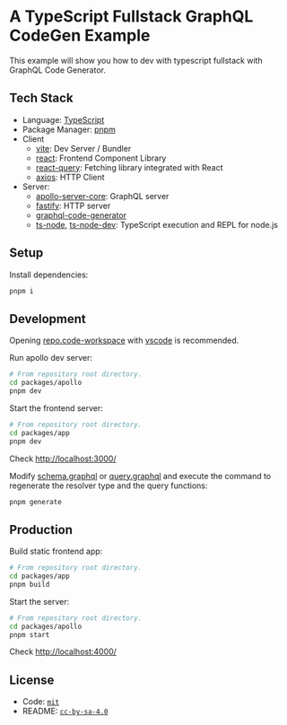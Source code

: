 # A TypeScript Fullstack GraphQL CodeGen Example

This example will show you how to dev with typescript fullstack with GraphQL Code Generator.

## Tech Stack

- Language: [TypeScript](https://github.com/microsoft/TypeScript)
- Package Manager: [pnpm](https://github.com/pnpm/pnpm)
- Client
  - [vite](https://github.com/vitejs/vite): Dev Server / Bundler
  - [react](https://github.com/facebook/react): Frontend Component Library
  - [react-query](https://github.com/tannerlinsley/react-query): Fetching library integrated with React
  - [axios](https://github.com/axios/axios): HTTP Client
- Server:
  - [apollo-server-core](https://www.npmjs.com/package/apollo-server-core): GraphQL server
  - [fastify](https://github.com/fastify/fastify): HTTP server
  - [graphql-code-generator](https://github.com/dotansimha/graphql-code-generator)
  - [ts-node](https://github.com/TypeStrong/ts-node), [ts-node-dev](https://github.com/wclr/ts-node-dev): TypeScript execution and REPL for node.js

## Setup

Install dependencies:

```sh
pnpm i
```

## Development

Opening [repo.code-workspace](./repo.code-workspace) with [vscode](https://github.com/microsoft/vscode) is recommended.

Run apollo dev server:

```sh
# From repository root directory.
cd packages/apollo
pnpm dev
```

Start the frontend server:

```sh
# From repository root directory.
cd packages/app
pnpm dev
```

Check <http://localhost:3000/>

Modify [schema.graphql](./schema.graphql) or [query.graphql](./query.graphql) and execute the command to regenerate the resolver type and the query functions:

```sh
pnpm generate
```

## Production

Build static frontend app:

```sh
# From repository root directory.
cd packages/app
pnpm build
```

Start the server:

```sh
# From repository root directory.
cd packages/apollo
pnpm start
```

Check <http://localhost:4000/>

## License

- Code: [`mit`](./LICENSE)
- README: [`cc-by-sa-4.0`](https://creativecommons.org/licenses/by-sa/4.0/)
